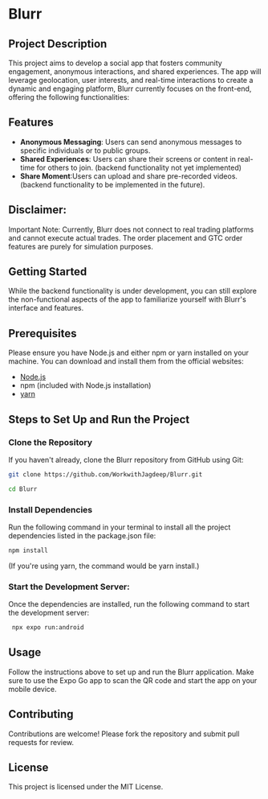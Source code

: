
# Blurr

## Project Description

This project aims to develop a social app that fosters community engagement, anonymous interactions, and shared experiences. The app will leverage geolocation, user interests, and real-time interactions to create a dynamic and engaging platform, Blurr currently focuses on the front-end, offering the following functionalities:

## Features

- **Anonymous Messaging**: Users can send anonymous messages to specific individuals or to public groups.
- **Shared Experiences**: Users can share their screens or content in real-time for others to join.  (backend functionality not yet implemented)
- **Share Moment**:Users can upload and share pre-recorded videos.(backend functionality to be implemented in the future).


## Disclaimer:

Important Note: Currently, Blurr does not connect to real trading platforms and cannot execute actual trades. The order placement and GTC order features are purely for simulation purposes.

## Getting Started
While the backend functionality is under development, you can still explore the non-functional aspects of the app to familiarize yourself with Blurr's interface and features.

## Prerequisites

Please ensure you have Node.js and either npm or yarn installed on your machine. You can download and install them from the official websites:
- [Node.js](https://nodejs.org/en)
- npm (included with Node.js installation)
- [yarn](https://classic.yarnpkg.com/lang/en/docs/install/)

## Steps to Set Up and Run the Project

### Clone the Repository

If you haven't already, clone the Blurr repository from GitHub using Git:

```bash
git clone https://github.com/WorkwithJagdeep/Blurr.git

```

```bash
cd Blurr
```

### Install Dependencies

Run the following command in your terminal to install all the project dependencies listed in the package.json file:

```bash
npm install
```
(If you're using yarn, the command would be yarn install.)


### Start the Development Server:
Once the dependencies are installed, run the following command to start the development server:

```bash
 npx expo run:android 
```

## Usage

Follow the instructions above to set up and run the Blurr application. Make sure to use the Expo Go app to scan the QR code and start the app on your mobile device.

## Contributing

Contributions are welcome! Please fork the repository and submit pull requests for review.

## License

This project is licensed under the MIT License.
